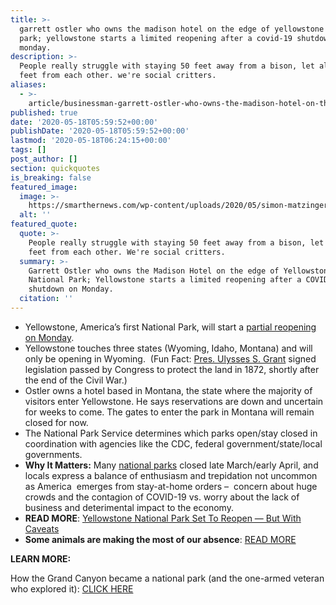 ```yaml
---
title: >-
  garrett ostler who owns the madison hotel on the edge of yellowstone national
  park; yellowstone starts a limited reopening after a covid-19 shutdown on
  monday.
description: >-
  People really struggle with staying 50 feet away from a bison, let alone six
  feet from each other. we're social critters.
aliases:
  - >-
    article/businessman-garrett-ostler-who-owns-the-madison-hotel-on-the-edge-of-yellowstone-national-park-which-starts-a-limited-reopening-after-a-covid-19-shutdown-on-monday/
published: true
date: '2020-05-18T05:59:52+00:00'
publishDate: '2020-05-18T05:59:52+00:00'
lastmod: '2020-05-18T06:24:15+00:00'
tags: []
post_author: []
section: quickquotes
is_breaking: false
featured_image:
  image: >-
    https://smarthernews.com/wp-content/uploads/2020/05/simon-matzinger-twukN12EN7c-unsplash-min-1024x658.jpg
  alt: ''
featured_quote:
  quote: >-
    People really struggle with staying 50 feet away from a bison, let alone six
    feet from each other. We're social critters.
  summary: >-
    Garrett Ostler who owns the Madison Hotel on the edge of Yellowstone
    National Park; Yellowstone starts a limited reopening after a COVID-19
    shutdown on Monday.
  citation: ''
---
```

*   Yellowstone, America’s first National Park, will start a [partial reopening on Monday](\"https://www.nps.gov/yell/learn/news/20015.htm\").
*   Yellowstone touches three states (Wyoming, Idaho, Montana) and will only be opening in Wyoming.  (Fun Fact: [Pres. Ulysses S. Grant](\"https://www.nps.gov/yell/learn/historyculture/yellowstoneestablishment.htm\") signed legislation passed by Congress to protect the land in 1872, shortly after the end of the Civil War.)
*   Ostler owns a hotel based in Montana, the state where the majority of visitors enter Yellowstone. He says reservations are down and uncertain for weeks to come. The gates to enter the park in Montana will remain closed for now.
*   The National Park Service determines which parks open/stay closed in coordination with agencies like the CDC, federal government/state/local governments.
*   **Why It Matters:** Many [national parks](\"https://www.nps.gov/aboutus/news/public-health-update.htm\") closed late March/early April, and locals express a balance of enthusiasm and trepidation not uncommon as America  emerges from stay-at-home orders –  concern about huge crowds and the contagion of COVID-19 vs. worry about the lack of business and deterimental impact to the economy.
*   **READ MORE**: [Yellowstone National Park Set To Reopen — But With Caveats](\"https://www.npr.org/2020/05/17/856364234/yellowstone-national-park-set-to-reopen-but-with-caveats\")
*   **Some animals are making the most of our absence**: [READ MORE](\"https://www.nbcnews.com/news/us-news/national-park-closings-gave-wildlife-room-roam-rangers-advise-caution-n1208216\")

**LEARN MORE:**

How the Grand Canyon became a national park (and the one-armed veteran who explored it): [CLICK HERE](\"https://smarthernews.com/19-02-26-grand-canyon/\")